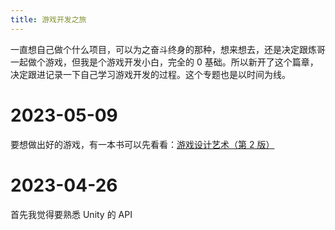 ```yaml
---
title: 游戏开发之旅
---
```


一直想自己做个什么项目，可以为之奋斗终身的那种，想来想去，还是决定跟炼哥一起做个游戏，但我是个游戏开发小白，完全的 0 基础。所以新开了这个篇章，决定跟进记录一下自己学习游戏开发的过程。这个专题也是以时间为线。

# 2023-05-09

要想做出好的游戏，有一本书可以先看看：[游戏设计艺术（第 2 版）](../assets/游戏设计艺术（第2版）.pdf)

# 2023-04-26

首先我觉得要熟悉 Unity 的 API
